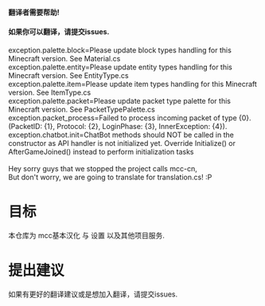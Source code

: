 #### 翻译者需要帮助!<br>
#### 如果你可以翻译，请提交issues.<br>
exception.palette.block=Please update block types handling for this Minecraft version. See Material.cs<br>
exception.palette.entity=Please update entity types handling for this Minecraft version. See EntityType.cs<br>
exception.palette.item=Please update item types handling for this Minecraft version. See ItemType.cs<br>
exception.palette.packet=Please update packet type palette for this Minecraft version. See PacketTypePalette.cs<br>
exception.packet_process=Failed to process incoming packet of type {0}. (PacketID: {1}, Protocol: {2}, LoginPhase: {3}, InnerException: {4}).<br>
exception.chatbot.init=ChatBot methods should NOT be called in the constructor as API handler is not initialized yet. Override Initialize() or AfterGameJoined() instead to perform initialization tasks<br>
<br>
Hey sorry guys that we stopped the project calls mcc-cn,<br>
But don't worry, we are going to translate for translation.cs! :P
# 目标
本仓库为 mcc基本汉化 与 设置 以及其他项目服务.
# 提出建议
如果有更好的翻译建议或是想加入翻译，请提交issues. 
